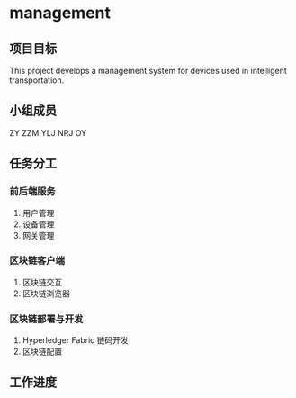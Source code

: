 # management
## 项目目标
This project develops a management system for devices used in intelligent transportation.

## 小组成员
ZY ZZM YLJ NRJ OY 
## 任务分工
### 前后端服务
1.  用户管理
2.  设备管理
3.  网关管理
### 区块链客户端
1.  区块链交互
2. 区块链浏览器
### 区块链部署与开发
1.  Hyperledger Fabric 链码开发
2.  区块链配置



## 工作进度